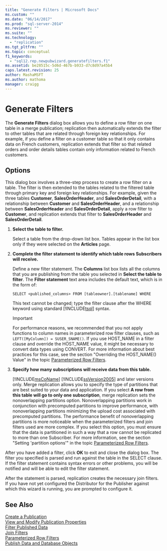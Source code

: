 ```yaml
---
title: "Generate Filters | Microsoft Docs"
ms.custom: ""
ms.date: "06/14/2017"
ms.prod: "sql-server-2014"
ms.reviewer: ""
ms.suite: ""
ms.technology: 
  - "replication"
ms.tgt_pltfrm: ""
ms.topic: conceptual
f1_keywords: 
  - "sql12.rep.newpubwizard.generatefilters.f1"
ms.assetid: be28515c-5d6d-467b-b933-d7c8d97a45b4
caps.latest.revision: 25
author: MashaMSFT
ms.author: mathoma
manager: craigg
---
```

# Generate Filters
  The **Generate Filters** dialog box allows you to define a row filter on one table in a merge publication; replication then automatically extends the filter to other tables that are related through foreign key relationships. For example, if you define a filter on a customer table so that it only contains data on French customers, replication extends that filter so that related orders and order details tables contain only information related to French customers.  
  
## Options  
 This dialog box involves a three-step process to create a row filter on a table. The filter is then extended to the tables related to the filtered table through primary key and foreign key relationships. For example, given the three tables **Customer**, **SalesOrderHeader**, and **SalesOrderDetail**, with a relationship between **Customer** and **SalesOrderHeader**, and a relationship between **SalesOrderHeader** and **SalesOrderDetail**, apply a row filter to **Customer**, and replication extends that filter to **SalesOrderHeader** and **SalesOrderDetail**.  
  
1.  **Select the table to filter.**  
  
     Select a table from the drop-down list box. Tables appear in the list box only if they were selected on the **Articles** page.  
  
2.  **Complete the filter statement to identify which table rows Subscribers will receive.**  
  
     Define a new filter statement. The **Columns** list box lists all the columns that you are publishing from the table you selected in **Select the table to filter**. The **Filter statement** text area includes the default text, which is in the form of:  
  
     `SELECT <published_columns> FROM [tableowner].[tablename] WHERE`  
  
     This text cannot be changed; type the filter clause after the WHERE keyword using standard [!INCLUDE[tsql](../../includes/tsql-md.md)] syntax.  
  
    > [!IMPORTANT]  
    >  For performance reasons, we recommended that you not apply functions to column names in parameterized row filter clauses, such as `LEFT([MyColumn]) = SUSER_SNAME()`. If you use HOST_NAME in a filter clause and override the HOST_NAME value, it might be necessary to convert data types using CONVERT. For more information about best practices for this case, see the section "Overriding the HOST_NAME() Value" in the topic [Parameterized Row Filters](merge/parameterized-filters-parameterized-row-filters.md).  
  
3.  **Specify how many subscriptions will receive data from this table.**  
  
     [!INCLUDE[msCoName](../../includes/msconame-md.md)] [!INCLUDE[ssVersion2005](../../includes/ssversion2005-md.md)] and later versions only. Merge replication allows you to specify the type of partitions that are best suited to your data and application. If you select **A row from this table will go to only one subscription**, merge replication sets the nonoverlapping partitions option. Nonoverlapping partitions work in conjunction with precomputed partitions to improve performance, with nonoverlapping partitions minimizing the upload cost associated with precomputed partitions. The performance benefit of nonoverlapping partitions is more noticeable when the parameterized filters and join filters used are more complex. If you select this option, you must ensure that the data is partitioned in such a way that a row cannot be replicated to more than one Subscriber. For more information, see the section "Setting 'partition options'" in the topic [Parameterized Row Filters](merge/parameterized-filters-parameterized-row-filters.md).  
  
 After you have added a filter, click **OK** to exit and close the dialog box. The filter you specified is parsed and run against the table in the SELECT clause. If the filter statement contains syntax errors or other problems, you will be notified and will be able to edit the filter statement.  
  
 After the statement is parsed, replication creates the necessary join filters. If you have not yet configured the Distributor for the Publisher against which this wizard is running, you are prompted to configure it.  
  
## See Also  
 [Create a Publication](publish/create-a-publication.md)   
 [View and Modify Publication Properties](publish/view-and-modify-publication-properties.md)   
 [Filter Published Data](publish/filter-published-data.md)   
 [Join Filters](merge/join-filters.md)   
 [Parameterized Row Filters](merge/parameterized-filters-parameterized-row-filters.md)   
 [Publish Data and Database Objects](publish/publish-data-and-database-objects.md)  
  
  
